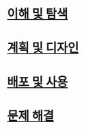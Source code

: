 # [이해 및 탐색](/understand-explore/what-is-ata)
# [계획 및 디자인](/plan-design/ata-architecture)
# [배포 및 사용](/deploy-use/preinstall-ata)
# [문제 해결](/troubleshoot/troubleshooting-ata-known-errors)


<!--HONumber=Jul16_HO3-->



